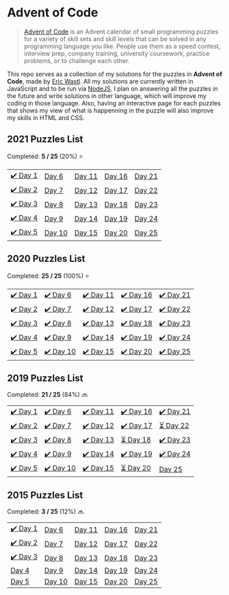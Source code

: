 # Advent of Code

> [Advent of Code](https://adventofcode.com/) is an Advent calendar of small programming puzzles for a variety of skill sets and skill levels that can be solved in any programming language you like. People use them as a speed contest, interview prep, company training, university coursework, practice problems, or to challenge each other.

This repo serves as a collection of my solutions for the puzzles in **Advent of Code**, made by [Eric Wastl](http://was.tl/). All my solutions are currently written in JavaScript and to be run via [NodeJS](https://nodejs.org/). I plan on answering all the puzzles in the future and write solutions in other language, which will improve my coding in those language. Also, having an interactive page for each puzzles that shows my view of what is happenning in the puzzle will also improve my skills in HTML and CSS.

## 2021 Puzzles List

Completed: **5 / 25** (20%) ⭐️

|                                       |                                      |                                      |                                      |                                      |
| ------------------------------------- | ------------------------------------ | ------------------------------------ | ------------------------------------ | ------------------------------------ |
| [✔️ Day 1](<./Solutions/2021/Day 1/>) | [Day 6](<./Solutions/2021/Day 6/>)   | [Day 11](<./Solutions/2021/Day 11/>) | [Day 16](<./Solutions/2021/Day 16/>) | [Day 21](<./Solutions/2021/Day 21/>) |
| [✔️ Day 2](<./Solutions/2021/Day 2/>) | [Day 7](<./Solutions/2021/Day 7/>)   | [Day 12](<./Solutions/2021/Day 12/>) | [Day 17](<./Solutions/2021/Day 17/>) | [Day 22](<./Solutions/2021/Day 22/>) |
| [✔️ Day 3](<./Solutions/2021/Day 3/>) | [Day 8](<./Solutions/2021/Day 8/>)   | [Day 13](<./Solutions/2021/Day 13/>) | [Day 18](<./Solutions/2021/Day 18/>) | [Day 23](<./Solutions/2021/Day 23/>) |
| [✔️ Day 4](<./Solutions/2021/Day 4/>) | [Day 9](<./Solutions/2021/Day 9/>)   | [Day 14](<./Solutions/2021/Day 14/>) | [Day 19](<./Solutions/2021/Day 19/>) | [Day 24](<./Solutions/2021/Day 24/>) |
| [✔️ Day 5](<./Solutions/2021/Day 5/>) | [Day 10](<./Solutions/2021/Day 10/>) | [Day 15](<./Solutions/2021/Day 15/>) | [Day 20](<./Solutions/2021/Day 20/>) | [Day 25](<./Solutions/2021/Day 25/>) |

## 2020 Puzzles List

Completed: **25 / 25** (100%) ⭐️

|                                       |                                         |                                         |                                         |                                         |
| ------------------------------------- | --------------------------------------- | --------------------------------------- | --------------------------------------- | --------------------------------------- |
| [✔️ Day 1](<./Solutions/2020/Day 1/>) | [✔️ Day 6](<./Solutions/2020/Day 6/>)   | [✔️ Day 11](<./Solutions/2020/Day 11/>) | [✔️ Day 16](<./Solutions/2020/Day 16/>) | [✔️ Day 21](<./Solutions/2020/Day 21/>) |
| [✔️ Day 2](<./Solutions/2020/Day 2/>) | [✔️ Day 7](<./Solutions/2020/Day 7/>)   | [✔️ Day 12](<./Solutions/2020/Day 12/>) | [✔️ Day 17](<./Solutions/2020/Day 17/>) | [✔️ Day 22](<./Solutions/2020/Day 22/>) |
| [✔️ Day 3](<./Solutions/2020/Day 3/>) | [✔️ Day 8](<./Solutions/2020/Day 8/>)   | [✔️ Day 13](<./Solutions/2020/Day 13/>) | [✔️ Day 18](<./Solutions/2020/Day 18/>) | [✔️ Day 23](<./Solutions/2020/Day 23/>) |
| [✔️ Day 4](<./Solutions/2020/Day 4/>) | [✔️ Day 9](<./Solutions/2020/Day 9/>)   | [✔️ Day 14](<./Solutions/2020/Day 14/>) | [✔️ Day 19](<./Solutions/2020/Day 19/>) | [✔️ Day 24](<./Solutions/2020/Day 24/>) |
| [✔️ Day 5](<./Solutions/2020/Day 5/>) | [✔️ Day 10](<./Solutions/2020/Day 10/>) | [✔️ Day 15](<./Solutions/2020/Day 15/>) | [✔️ Day 20](<./Solutions/2020/Day 20/>) | [✔️ Day 25](<./Solutions/2020/Day 25/>) |

## 2019 Puzzles List

Completed: **21 / 25** (84%) 🔜

|                                       |                                         |                                         |                                         |                                         |
| ------------------------------------- | --------------------------------------- | --------------------------------------- | --------------------------------------- | --------------------------------------- |
| [✔️ Day 1](<./Solutions/2019/Day 1/>) | [✔️ Day 6](<./Solutions/2019/Day 6/>)   | [✔️ Day 11](<./Solutions/2019/Day 11/>) | [✔️ Day 16](<./Solutions/2019/Day 16/>) | [✔️ Day 21](<./Solutions/2019/Day 21/>) |
| [✔️ Day 2](<./Solutions/2019/Day 2/>) | [✔️ Day 7](<./Solutions/2019/Day 7/>)   | [✔️ Day 12](<./Solutions/2019/Day 12/>) | [✔️ Day 17](<./Solutions/2019/Day 17/>) | [⏳ Day 22](<./Solutions/2019/Day 22/>) |
| [✔️ Day 3](<./Solutions/2019/Day 3/>) | [✔️ Day 8](<./Solutions/2019/Day 8/>)   | [✔️ Day 13](<./Solutions/2019/Day 13/>) | [⏳ Day 18](<./Solutions/2019/Day 18/>) | [✔️ Day 23](<./Solutions/2019/Day 23/>) |
| [✔️ Day 4](<./Solutions/2019/Day 4/>) | [✔️ Day 9](<./Solutions/2019/Day 9/>)   | [✔️ Day 14](<./Solutions/2019/Day 14/>) | [✔️ Day 19](<./Solutions/2019/Day 19/>) | [✔️ Day 24](<./Solutions/2019/Day 24/>) |
| [✔️ Day 5](<./Solutions/2019/Day 5/>) | [✔️ Day 10](<./Solutions/2019/Day 10/>) | [✔️ Day 15](<./Solutions/2019/Day 15/>) | [⏳ Day 20](<./Solutions/2019/Day 20/>) | [Day 25](<./Solutions/2019/Day 25/>)    |

## 2015 Puzzles List

Completed: **3 / 25** (12%) 🔜

|                                       |                                      |                                      |                                      |                                      |
| ------------------------------------- | ------------------------------------ | ------------------------------------ | ------------------------------------ | ------------------------------------ |
| [✔️ Day 1](<./Solutions/2015/Day 1/>) | [Day 6](<./Solutions/2015/Day 6/>)   | [Day 11](<./Solutions/2015/Day 11/>) | [Day 16](<./Solutions/2015/Day 16/>) | [Day 21](<./Solutions/2015/Day 21/>) |
| [✔️ Day 2](<./Solutions/2015/Day 2/>) | [Day 7](<./Solutions/2015/Day 7/>)   | [Day 12](<./Solutions/2015/Day 12/>) | [Day 17](<./Solutions/2015/Day 17/>) | [Day 22](<./Solutions/2015/Day 22/>) |
| [✔️ Day 3](<./Solutions/2015/Day 3/>) | [Day 8](<./Solutions/2015/Day 8/>)   | [Day 13](<./Solutions/2015/Day 13/>) | [Day 18](<./Solutions/2015/Day 18/>) | [Day 23](<./Solutions/2015/Day 23/>) |
| [Day 4](<./Solutions/2015/Day 4/>)    | [Day 9](<./Solutions/2015/Day 9/>)   | [Day 14](<./Solutions/2015/Day 14/>) | [Day 19](<./Solutions/2015/Day 19/>) | [Day 24](<./Solutions/2015/Day 24/>) |
| [Day 5](<./Solutions/2015/Day 5/>)    | [Day 10](<./Solutions/2015/Day 10/>) | [Day 15](<./Solutions/2015/Day 15/>) | [Day 20](<./Solutions/2015/Day 20/>) | [Day 25](<./Solutions/2015/Day 25/>) |

<!-- | [Day 1](<./Solutions/2019/Day 1/>) | [Day 6](<./Solutions/2019/Day 6/>)   | [Day 11](<./Solutions/2019/Day 11/>) | [Day 16](<./Solutions/2019/Day 16/>) | [Day 21](<./Solutions/2019/Day 21/>) |
| [Day 2](<./Solutions/2019/Day 2/>) | [Day 7](<./Solutions/2019/Day 7/>)   | [Day 12](<./Solutions/2019/Day 12/>) | [Day 17](<./Solutions/2019/Day 17/>) | [Day 22](<./Solutions/2019/Day 22/>) |
| [Day 3](<./Solutions/2019/Day 3/>) | [Day 8](<./Solutions/2019/Day 8/>)   | [Day 13](<./Solutions/2019/Day 13/>) | [Day 18](<./Solutions/2019/Day 18/>) | [Day 23](<./Solutions/2019/Day 23/>) |
| [Day 4](<./Solutions/2019/Day 4/>) | [Day 9](<./Solutions/2019/Day 9/>)   | [Day 14](<./Solutions/2019/Day 14/>) | [Day 19](<./Solutions/2019/Day 19/>) | [Day 24](<./Solutions/2019/Day 24/>) |
| [Day 5](<./Solutions/2019/Day 5/>) | [Day 10](<./Solutions/2019/Day 10/>) | [Day 15](<./Solutions/2019/Day 15/>) | [Day 20](<./Solutions/2019/Day 20/>) | [Day 25](<./Solutions/2019/Day 25/>) | -->

<!-- emoji used: ⭐️🔜✔️⏳ -->
